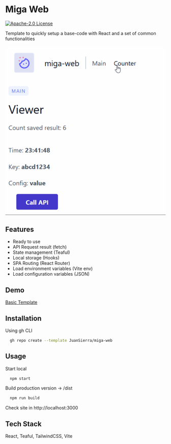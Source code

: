 # Miga Web

[![Apache-2.0 License](https://img.shields.io/badge/License-Apache-2.svg)](https://choosealicense.com/licenses/apache-2.0/)

Template to quickly setup a base-code with React and a set of common functionalities

![Template Screenshot](migaweb-screenshot.gif)

## Features

- Ready to use
- API Request result (fetch)
- State management (Teaful)
- Local storage (Hooks)
- SPA Routing (React Router)
- Load environment variables (Vite env)
- Load configuration variables (JSON)

## Demo

[Basic Template](https://juansierra.github.io/miga-web)


## Installation

Using gh CLI

```bash
  gh repo create --template JuanSierra/miga-web
```

## Usage

Start local
```bash
  npm start
```

Build production version -> /dist
```bash
  npm run build
```

Check site in http://localhost:3000

## Tech Stack

React, Teaful, TailwindCSS, Vite